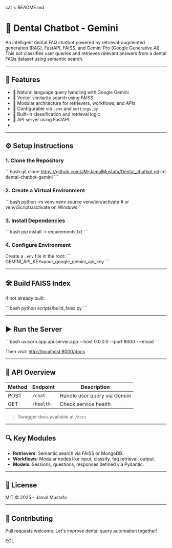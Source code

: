 cat <<EOL > README.md
# 🦷 Dental Chatbot - Gemini

An intelligent dental FAQ chatbot powered by retrieval-augmented generation (RAG), FastAPI, FAISS, and Gemini Pro (Google Generative AI). This bot classifies user queries and retrieves relevant answers from a dental FAQs dataset using semantic search.

---

## 🚀 Features

- 💬 Natural language query handling with Google Gemini
- 🔎 Vector similarity search using FAISS
- 📂 Modular architecture for retrievers, workflows, and APIs
- 🔧 Configurable via `.env` and `settings.py`
- 🧠 Built-in classification and retrieval logic
- 🧪 API server using FastAPI
- 
---

## ⚙️ Setup Instructions

### 1. Clone the Repository
\`\`\`bash
git clone https://github.com/JM-JamalMustafa/Dental_chatbot.git
cd dental-chatbot-gemini
\`\`\`

### 2. Create a Virtual Environment
\`\`\`bash
python -m venv venv
source venv/bin/activate  # or venv\\Scripts\\activate on Windows
\`\`\`

### 3. Install Dependencies
\`\`\`bash
pip install -r requirements.txt
\`\`\`

### 4. Configure Environment
Create a `.env` file in the root:
\`\`\`
GEMINI_API_KEY=your_google_gemini_api_key
\`\`\`

---

## 🛠️ Build FAISS Index

If not already built:

\`\`\`bash
python scripts/build_faiss.py
\`\`\`

---

## ▶️ Run the Server

\`\`\`bash
uvicorn app.api.server:app --host 0.0.0.0 --port 8000 --reload
\`\`\`

Then visit: [http://localhost:8000/docs](http://localhost:8000/docs)

---

## 📡 API Overview

| Method | Endpoint       | Description                  |
|--------|----------------|------------------------------|
| POST   | `/chat`        | Handle user query via Gemini |
| GET    | `/health`      | Check service health         |

> Swagger docs available at `/docs`

---

## 🔍 Key Modules

- **Retrievers**: Semantic search via FAISS or MongoDB.
- **Workflows**: Modular nodes like input, classify, faq retrieval, output.
- **Models**: Sessions, questions, responses defined via Pydantic.

---


## 📜 License

MIT © 2025 - Jamal Mustafa

---

## 🤝 Contributing

Pull requests welcome. Let's improve dental query automation together!

EOL
